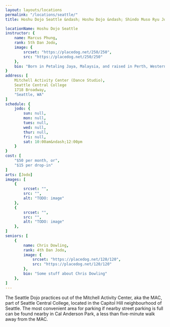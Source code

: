 ```yaml
---
layout: layouts/locations
permalink: "/locations/seattle/"
title: Hoshu Dojo Seattle &ndash; Hoshu Dojo &ndash; Shindo Muso Ryu Jojutsu (Jodo) and Daito Ryu Aikijujutsu

locationName: Hoshu Dojo Seattle
instructor: {
    name: Marcus Phung,
    rank: 5th Dan Jodo,
    image: {
        srcset: "https://placedog.net/250/250",
        src: "https://placedog.net/250/250"
    },
    bio: "Born in Petaling Jaya, Malaysia, and raised in Perth, Western Australia, Marcus dabbled in Chinese martial arts from a young age before committing to studying ZNKR (Zen Nippon Kendo Renmei) Iaido and ZNKR Jodo in 2004. In 2007, Marcus moved to Seattle, Washington and continued to practice both arts. In 2012 Marcus met Thomas Groendal during the Jodo workshop at the AUSKF Iaido Nationals. He began training in ZNKR Jodo with Tom shortly after, and with Tom&apos;s guidance and encouragement, started the Seattle branch of Hoshu Dojo in late 2012. He began instruction in Shindo Muso Ryu Jojutsu under Goto-Sensei in 2013, and stopped practicing Iaido that same year to focus his efforts on Jodo and Shindo Muso Ryu."
}
address: [
    Mitchell Activity Center (Dance Studio),
    Seattle Central College
    1718 Broadway,
    "Seattle, WA"
]
schedule: {
    jodo: {
        sun: null,
        mon: null,
        tues: null,
        wed: null,
        thur: null,
        fri: null,
        sat: 10:00am&ndash;12:00pm
    }
}
cost: [
    "$50 per month, or",
    "$15 per drop-in"
]
arts: [Jodo]
images: [
    {
        srcset: "",
        src: "",
        alt: "TODO: image"
    },
    {
        srcset: "",
        src: "",
        alt: "TODO: image"
    },
]
seniors: [
    {
        name: Chris Dowling,
        rank: 4th Dan Jodo,
        image: {
            srcset: "https://placedog.net/120/120",
            src: "https://placedog.net/120/120"
        },
        bio: "Some stuff about Chris Dowling"
    },
]
---
```


<p>The Seattle Dojo practices out of the Mitchell Activity Center, aka the MAC, part of Seattle Central College, located in the Capitol Hill neighbourhood of Seattle. The most convenient area for parking if nearby street parking is full can be found nearby in Cal Anderson Park, a less than five-minute walk away from the MAC.</p>